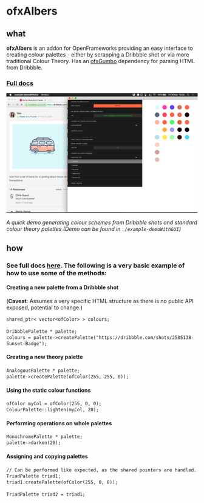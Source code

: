 ofxAlbers
===========================
## what
**ofxAlbers** is an addon for OpenFrameworks providing an easy interface to creating colour palettes - either by scrapping a Dribbble shot or via more traditional Colour Theory.
Has an [ofxGumbo](https://github.com/bakercp/ofxGumbo) dependency for parsing HTML from Dribbble.

### [Full docs](http://james-oldfield.github.io/ofxAlbers)

![demo](./ofxAlbers.png)

*A quick demo generating colour schemes from Dribbble shots and standard colour theory palettes (Demo can be found in `./example-demoWithGUI`)*

## how

### See full docs [here](http://james-oldfield.github.io/ofxAlbers). The following is a very basic example of how to use some of the methods:

#### Creating a new palette from a Dribbble shot

(**Caveat**: Assumes a very specific HTML structure as there is no public API exposed, potential to change.)

    shared_ptr< vector<ofColor> > colours;

    DribbblePalette * palette;
    colours = palette->createPalette("https://dribbble.com/shots/2585138-Sunset-Badge");

#### Creating a new theory palette

    AnalogousPalette * palette;
    palette->createPalette(ofColor(255, 255, 0));

#### Using the static colour functions

    ofColor myCol = ofColor(255, 0, 0);
    ColourPalette::lighten(myCol, 20);

#### Performing operations on whole palettes

    MonochromePalette * palette;
    palette->darken(20);

#### Assigning and copying palettes

    // Can be performed like expected, as the shared pointers are handled.
    TriadPalette triad1;
    triad1.createPalette(ofColor(255, 0, 0));

    TriadPalette triad2 = triad1;
